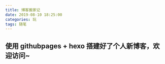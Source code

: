 ```yaml
---
title: 博客搬家记
date: 2019-08-10 18:25:00
categories: 玩
tags: 随笔
---
```

## 使用 githubpages + hexo 搭建好了个人新博客，欢迎访问~
